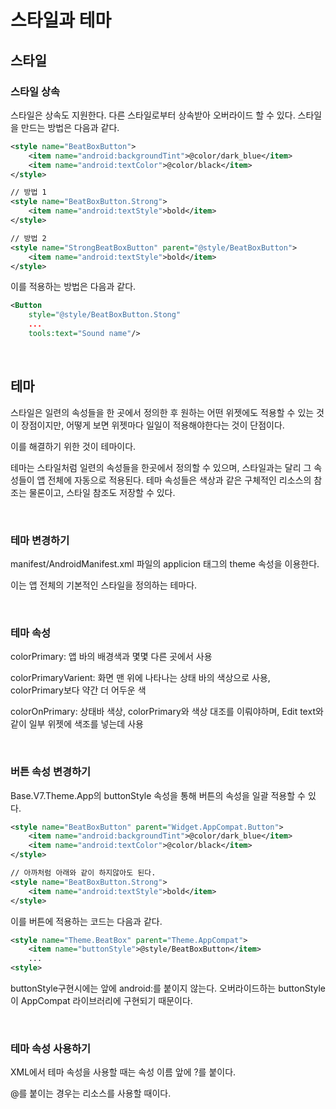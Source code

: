 # 스타일과 테마

## 스타일

### 스타일 상속

스타일은 상속도 지원한다. 다른 스타일로부터 상속받아 오버라이드 할 수 있다.
스타일을 만드는 방법은 다음과 같다.

```xml
<style name="BeatBoxButton">
	<item name="android:backgroundTint">@color/dark_blue</item>
	<item name="android:textColor">@color/black</item>
</style>

// 방법 1
<style name="BeatBoxButton.Strong">
	<item name="android:textStyle">bold</item>
</style>

// 방법 2
<style name="StrongBeatBoxButton" parent="@style/BeatBoxButton">
	<item name="android:textStyle">bold</item>
</style>
```

이를 적용하는 방법은 다음과 같다.

```xml
<Button
	style="@style/BeatBoxButton.Stong"
	...
	tools:text="Sound name"/>
```

</br>

## 테마

스타일은 일련의 속성들을 한 곳에서 정의한 후 원하는 어떤 위젯에도 적용할 수 있는 것이 장점이지만, 어떻게 보면 위젯마다 일일이 적용해야한다는 것이 단점이다. 

이를 해결하기 위한 것이 테마이다. 

테마는 스타일처럼 일련의 속성들을 한곳에서 정의할 수 있으며, 스타일과는 달리 그 속성들이 앱 전체에 자동으로 적용된다. 
테마 속성들은 색상과 같은 구체적인 리소스의 참조는 물론이고, 스타일 참조도 저장할 수 있다. 

</br>

### 테마 변경하기

manifest/AndroidManifest.xml 파일의 applicion 태그의 theme 속성을 이용한다. 

이는 앱 전체의 기본적인 스타일을 정의하는 테마다. 

</br>

### 테마 속성

colorPrimary: 앱 바의 배경색과 몇몇 다른 곳에서 사용

colorPrimaryVarient: 화면 맨 위에 나타나는 상태 바의 색상으로 사용, colorPrimary보다 약간 더 어두운 색

colorOnPrimary: 상태바 색상, colorPrimary와 색상 대조를 이뤄야하며, Edit text와 같이 일부 위젯에 색조를 넣는데 사용

</br>

### 버튼 속성 변경하기

Base.V7.Theme.App의 buttonStyle 속성을 통해 버튼의 속성을 일괄 적용할 수 있다.

```xml
<style name="BeatBoxButton" parent="Widget.AppCompat.Button">
	<item name="android:backgroundTint">@color/dark_blue</item>
	<item name="android:textColor">@color/black</item>
</style>

// 아까처럼 아래와 같이 하지않아도 된다.
<style name="BeatBoxButton.Strong">
	<item name="android:textStyle">bold</item>
</style>
```

이를 버튼에 적용하는 코드는 다음과 같다.

```xml
<style name="Theme.BeatBox" parent="Theme.AppCompat">
	<item name="buttonStyle">@style/BeatBoxButton</item>
	...
<style>
```

buttonStyle구현시에는 앞에 android:를 붙이지 않는다. 오버라이드하는 buttonStyle이 AppCompat 라이브러리에 구현되기 때문이다.

</br>

### 테마 속성 사용하기

XML에서 테마 속성을 사용할 때는 속성 이름 앞에 ?를 붙이다.

@를 붙이는 경우는 리소스를 사용할 때이다.